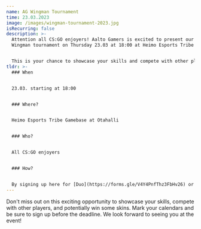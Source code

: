 ```yaml
---
name: AG Wingman Tournament
time: 23.03.2023
image: /images/wingman-tournament-2023.jpg
isRecurring: false
description: >-
  Attention all CS:GO enjoyers! Aalto Gamers is excited to present our upcoming
  Wingman tournament on Thursday 23.03 at 18:00 at Heimo Esports Tribe Gamebase.


  This is your chance to showcase your skills and compete with other players in a thrilling live event, so sign up fast!
tldr: >-
  #﻿## When


  2﻿3.03. starting at 18:00


  #﻿## Where?


  H﻿eimo Esports Tribe Gamebase at Otahalli


  #﻿## Who?


  A﻿ll CS:GO enjoyers


  #﻿## How?


  B﻿y signing up here for [Duo](https://forms.gle/V4Y4PnfThz3FbHv26) or [Flex](https://forms.gle/S9XU26E2FP2U8b3f8)
---
```

Don't miss out on this exciting opportunity to showcase your skills, compete with other players, and potentially win some skins. Mark your calendars and be sure to sign up before the deadline. We look forward to seeing you at the event!